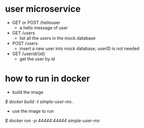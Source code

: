 # user microservice

* GET or POST /hellouser
  * a hello message of user
* GET /users
  * list all the users in the mock database
* POST /users
  * insert a new user into mock database, userID is not needed
* GET /userid/{id}
  * get the user by id

# how to run in docker

* build the image

_$ docker build -t simple-user-ms ._

* use the image to run

_$ docker run -p 44444:44444 simple-user-ms_
